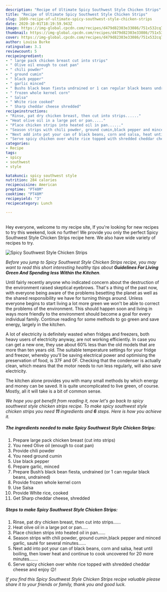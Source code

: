 ```yaml
---
description: "Recipe of Ultimate Spicy Southwest Style Chicken Strips"
title: "Recipe of Ultimate Spicy Southwest Style Chicken Strips"
slug: 1609-recipe-of-ultimate-spicy-southwest-style-chicken-strips
date: 2020-10-01T18:19:59.943Z
image: https://img-global.cpcdn.com/recipes/d479d82303e33086/751x532cq70/spicy-southwest-style-chicken-strips-recipe-main-photo.jpg
thumbnail: https://img-global.cpcdn.com/recipes/d479d82303e33086/751x532cq70/spicy-southwest-style-chicken-strips-recipe-main-photo.jpg
cover: https://img-global.cpcdn.com/recipes/d479d82303e33086/751x532cq70/spicy-southwest-style-chicken-strips-recipe-main-photo.jpg
author: Louisa Burke
ratingvalue: 3.1
reviewcount: 5
recipeingredient:
- " large pack chicken breast cut into strips"
- " Olive oil enough to coat pan"
- " chili powder"
- " ground cumin"
- " black pepper"
- " garlic minced"
- " Bushs black bean fiesta undrained or 1 can regular black beans undrained"
- " frozen whole kernel corn"
- " Salsa"
- " White rice cooked"
- " Sharp cheddar cheese shredded"
recipeinstructions:
- "Rinse, pat dry chicken breast, then cut into strips......"
- "Heat olive oil in a large pot or pan....."
- "Place chicken strips into heated oil in pan......"
- "Season strips with chili powder, ground cumin,black pepper and minced garlic, sauté for several minutes......"
- "Next add into pot your can of black beans, corn and salsa, heat until boiling, then lower heat and continue to cook uncovered for 20 more minutes......."
- "Serve spicy chicken over white rice topped with shredded cheddar cheese and enjoy 😉!"
categories:
- Recipe
tags:
- spicy
- southwest
- style

katakunci: spicy southwest style 
nutrition: 284 calories
recipecuisine: American
preptime: "PT40M"
cooktime: "PT48M"
recipeyield: "3"
recipecategory: Lunch

---
```

<br>
Hey everyone, welcome to my recipe site, If you're looking for new recipes to try this weekend, look no further! We provide you only the perfect Spicy Southwest Style Chicken Strips recipe here. We also have wide variety of recipes to try.
<br>


![Spicy Southwest Style Chicken Strips](https://img-global.cpcdn.com/recipes/d479d82303e33086/751x532cq70/spicy-southwest-style-chicken-strips-recipe-main-photo.jpg)

<i>Before you jump to Spicy Southwest Style Chicken Strips recipe, you may want to read this short interesting healthy tips about 
<strong>Guidelines For Living Green And Spending less Within the Kitchen</strong>.</i>
</br>

Until fairly recently anyone who indicated concern about the destruction of the environment raised skeptical eyebrows. That's a thing of the past now, with everyone being aware of the problems besetting the planet as well as the shared responsibility we have for turning things around. Unless everyone begins to start living a lot more green we won't be able to correct the problems of the environment. This should happen soon and living in ways more friendly to the environment should become a goal for every individual family. Continue reading for some methods to go green and save energy, largely in the kitchen.

A lot of electricity is definitely wasted when fridges and freezers, both heavy users of electricity anyway, are not working efficiently. In case you can get a new one, they use about 60% less than the old models that are more than ten years old. The suitable temperature settings for your fridge and freezer, whereby you'll be saving electrical power and optimising the preservation of food, is 37F and 0F. Checking that the condenser is actually clean, which means that the motor needs to run less regularly, will also save electricity.

The kitchen alone provides you with many small methods by which energy and money can be saved. It is quite uncomplicated to live green, of course. Mostly, all it will take is a bit of common sense.


<i>We hope you got benefit from reading it, now let's go back to spicy southwest style chicken strips recipe. To make spicy southwest style chicken strips you need <strong>11</strong> ingredients and <strong>6</strong> steps. Here is how you achieve it.
</i>

##### The ingredients needed to make Spicy Southwest Style Chicken Strips:

1. Prepare  large pack chicken breast (cut into strips)
1. You need  Olive oil (enough to coat pan)
1. Provide  chili powder
1. You need  ground cumin
1. Use  black pepper
1. Prepare  garlic, minced
1. Prepare  Bush’s black bean fiesta, undrained (or 1 can regular black beans, undrained)
1. Provide  frozen whole kernel corn
1. Use  Salsa
1. Provide  White rice, cooked
1. Get  Sharp cheddar cheese, shredded


##### Steps to make Spicy Southwest Style Chicken Strips:

1. Rinse, pat dry chicken breast, then cut into strips......
1. Heat olive oil in a large pot or pan.....
1. Place chicken strips into heated oil in pan......
1. Season strips with chili powder, ground cumin,black pepper and minced garlic, sauté for several minutes......
1. Next add into pot your can of black beans, corn and salsa, heat until boiling, then lower heat and continue to cook uncovered for 20 more minutes.......
1. Serve spicy chicken over white rice topped with shredded cheddar cheese and enjoy 😉!


<i>If you find this Spicy Southwest Style Chicken Strips recipe valuable please share it to your friends or family, thank you and good luck.</i>
